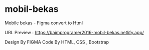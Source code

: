 # mobil-bekas
Mobile bekas - Figma convert to Html 

URL Preview : https://baimprogramer2016-mobil-bekas.netlify.app/

Design By FIGMA
Code By HTML, CSS , Bootstrap
